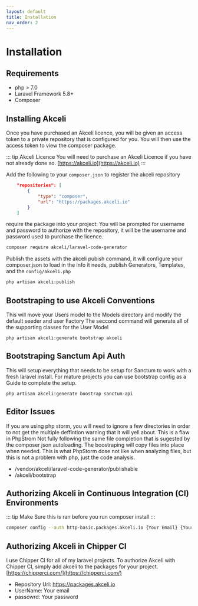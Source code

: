 ```yaml
---
layout: default
title: Installation 
nav_order: 2
---
```


# Installation

## Requirements

* php > 7.0
* Laravel Framework 5.8+
* Composer

## Installing Akceli

Once you have purchased an Akceli licence, you will be given an access token to a private repository that is configured for you.
You will then use the access token to view the composer package.

::: tip Akceli Licence
You will need to purchase an Akceli Licence if you have not already done so.
[https://akceli.io](https://akceli.io)
:::

Add the following to your `composer.json` to register the akceli repository
``` json  composer.json
    "repositories": [
        {
            "type": "composer",
            "url": "https://packages.akceli.io"
        }
    ]
```

require the package into your project: You will be prompted for username and password to authorize with the repository,
it will be the username and password used to purchase the licence.

``` sh
composer require akceli/laravel-code-generator
```
Publish the assets with the akceli pubish command, it will configure your composer.json to load in the info it needs, publish Generators, Templates, and the `config/akceli.php`

``` sh
php artisan akceli:publish
```

## Bootstraping to use Akceli Conventions
This will move your Users model to the Models directory and modify the default seeder and user Factory
The seccond command will generate all of the supporting classes for the User Model
```shell script
php artisan akceli:generate bootstrap akceli
```

## Bootstraping Sanctum Api Auth
This will setup everything that needs to be setup for Sanctum to work with a fresh laravel install. For mature projects you can use bootstrap config as a Guide to complete the setup.
```shell script
php artisan akceli:generate boostrap sanctum-api
```

## Editor Issues
If you are using php storm, you will need to ignore a few directories in order to not get the multiple deffintion warning that it will yell about.
This is a flaw in PhpStrom Not fully following the same file completion that is sugested by the composer json autoloading.
The boostraping will copy files into place when needed.  This is what PhpStorm dose not like when analyzing files, but this is
not a problem with php, just the code analysis.
* /vendor/akceli/laravel-code-generator/publishable
* /akceli/bootstrap


## Authorizing Akceli in Continuous Integration (CI) Environments

::: tip
Make Sure this is ran before you run composer install
:::

``` sh
composer config --auth http-basic.packages.akceli.io {Your Email} {Your Password}
```

## Authorizing Akceli in Chipper CI

I use Chipper CI for all of my laravel projects.  To authorize Akceli with Chipper CI, simply add akceli to the packages for your project.
[https://chipperci.com/](https://chipperci.com/)

* Repository Url: https://packages.akceli.io
* UserName: Your email
* passowrd: Your password


